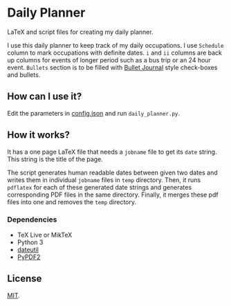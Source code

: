 # Daily Planner
LaTeX and script files for creating my daily planner.

I use this daily planner to keep track of my daily occupations. I use `Schedule` column to mark occupations with definite dates. `i` and `ii` columns are back up columns for events of longer period such as a bus trip or an 24 hour event. `Bullets` section is to be filled with [Bullet Journal](http://www.bulletjournal.com/) style check-boxes and bullets.


## How can I use it?
Edit the parameters in [config.json](config.json) and run `daily_planner.py`.


## How it works?
It has a one page LaTeX file that needs a `jobname` file to get its `date` string. This string is the title of the page. 

The script generates human readable dates between given two dates and writes them in individual `jobname` files in `temp` directory. Then, it runs `pdflatex` for each of these generated date strings and generates corresponding PDF files in the same directory. Finally, it merges these pdf files into one and removes the `temp` directory.


### Dependencies
 - TeX Live or MikTeX
 - Python 3
 - [dateutil](https://labix.org/python-dateutil)
 - [PyPDF2](http://mstamy2.github.io/PyPDF2)


## License
[MIT](LICENSE).
